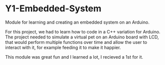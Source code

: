 # Y1-Embedded-System
Module for learning and creating an embedded system on an Arduino.

For this project, we had to learn how to code in a C++ variation for Arduino. The project needed to simulate a virtual pet on an Arduino board with LCD, that would perform multiple functions over time and allow the user to interact with it, for example feeding it to make it happier.

This module was great fun and I learned a lot, I recieved a 1st for it.
